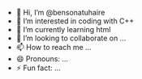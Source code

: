 - 👋 Hi, I’m @bensonatuhaire
- 👀 I’m interested in coding with C++
- 🌱 I’m currently learning html
- 💞️ I’m looking to collaborate on ...
- 📫 How to reach me ...
- 😄 Pronouns: ...
- ⚡ Fun fact: ...

<!---
bensonatu/bensonatu is a ✨ special ✨ repository because its `README.md` (this file) appears on your GitHub profile.
You can click the Preview link to take a look at your changes.
--->
